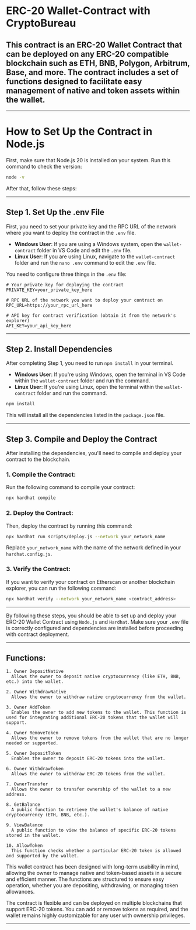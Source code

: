 # ERC-20 Wallet-Contract with CryptoBureau

## This contract is an ERC-20 Wallet Contract that can be deployed on any ERC-20 compatible blockchain such as ETH, BNB, Polygon, Arbitrum, Base, and more. The contract includes a set of functions designed to facilitate easy management of native and token assets within the wallet.

_________________________________________________________________________________________________________________________________________________________________


# How to Set Up the Contract in Node.js

First, make sure that Node.js 20 is installed on your system. Run this command to check the version:

  ```bash
  node -v
  ```

After that, follow these steps:

---

## Step 1. Set Up the .env File

First, you need to set your private key and the RPC URL of the network where you want to deploy the contract in the `.env` file.

- **Windows User**: If you are using a Windows system, open the `wallet-contract` folder in VS Code and edit the `.env` file.
- **Linux User**: If you are using Linux, navigate to the `wallet-contract` folder and run the `nano .env` command to edit the `.env` file.

You need to configure three things in the `.env` file:

```env
# Your private key for deploying the contract
PRIVATE_KEY=your_private_key_here

# RPC URL of the network you want to deploy your contract on
RPC_URL=https://your_rpc_url_here

# API key for contract verification (obtain it from the network's explorer)
API_KEY=your_api_key_here
```

---

## Step 2. Install Dependencies

After completing Step 1, you need to run `npm install` in your terminal.

- **Windows User**: If you're using Windows, open the terminal in VS Code within the `wallet-contract` folder and run the command.
- **Linux User**: If you're using Linux, open the terminal within the `wallet-contract` folder and run the command.

```bash
npm install
```

This will install all the dependencies listed in the `package.json` file.

---

## Step 3. Compile and Deploy the Contract

After installing the dependencies, you'll need to compile and deploy your contract to the blockchain.

### 1. Compile the Contract:

Run the following command to compile your contract:

```bash
npx hardhat compile
```

### 2. Deploy the Contract:

Then, deploy the contract by running this command:

```bash
npx hardhat run scripts/deploy.js --network your_network_name
```

Replace `your_network_name` with the name of the network defined in your `hardhat.config.js`.

### 3. Verify the Contract:

If you want to verify your contract on Etherscan or another blockchain explorer, you can run the following command:

```bash
npx hardhat verify --network your_network_name <contract_address>
```

---

By following these steps, you should be able to set up and deploy your ERC-20 Wallet Contract using `Node.js` and `Hardhat`. Make sure your `.env` file is correctly configured and dependencies are installed before proceeding with contract deployment.

_________________________________________________________________________________________________________________________________________________________________


## Functions:
    1. Owner DepositNative
      Allows the owner to deposit native cryptocurrency (like ETH, BNB, etc.) into the wallet.

    2. Owner WithdrawNative
      Allows the owner to withdraw native cryptocurrency from the wallet.

    3. Owner AddToken
      Enables the owner to add new tokens to the wallet. This function is used for integrating additional ERC-20 tokens that the wallet will support.

    4. Owner RemoveToken
      Allows the owner to remove tokens from the wallet that are no longer needed or supported.

    5. Owner DepositToken
      Enables the owner to deposit ERC-20 tokens into the wallet.

    6. Owner WithdrawToken
      Allows the owner to withdraw ERC-20 tokens from the wallet.

    7. OwnerTransfer
      Allows the owner to transfer ownership of the wallet to a new address.

    8. GetBalance
      A public function to retrieve the wallet's balance of native cryptocurrency (ETH, BNB, etc.).

    9. ViewBalance
      A public function to view the balance of specific ERC-20 tokens stored in the wallet.

    10. AllowToken
      This function checks whether a particular ERC-20 token is allowed and supported by the wallet.

This wallet contract has been designed with long-term usability in mind, allowing the owner to manage native and token-based assets in a secure and efficient manner. The functions are structured to ensure easy operation, whether you are depositing, withdrawing, or managing token allowances.

The contract is flexible and can be deployed on multiple blockchains that support ERC-20 tokens. You can add or remove tokens as required, and the wallet remains highly customizable for any user with ownership privileges.

_________________________________________________________________________________________________________________________________________________________________



